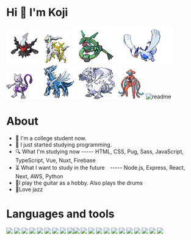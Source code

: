 # Hi :wave: I'm Koji 
![darkrai](https://raw.githubusercontent.com/PokeAPI/sprites/master/sprites/pokemon/versions/generation-v/black-white/animated/491.gif)
![darkrai](https://raw.githubusercontent.com/PokeAPI/sprites/master/sprites/pokemon/versions/generation-v/black-white/animated/493.gif)
![darkrai](https://raw.githubusercontent.com/PokeAPI/sprites/master/sprites/pokemon/versions/generation-v/black-white/animated/384.gif)
![darkrai](https://raw.githubusercontent.com/PokeAPI/sprites/master/sprites/pokemon/versions/generation-v/black-white/animated/249.gif)
![darkrai](https://raw.githubusercontent.com/PokeAPI/sprites/master/sprites/pokemon/versions/generation-v/black-white/animated/150.gif)
![darkrai](https://raw.githubusercontent.com/PokeAPI/sprites/master/sprites/pokemon/versions/generation-v/black-white/animated/483.gif)
![darkrai](https://raw.githubusercontent.com/PokeAPI/sprites/master/sprites/pokemon/versions/generation-v/black-white/animated/643.gif)
![darkrai](https://raw.githubusercontent.com/PokeAPI/sprites/master/sprites/pokemon/versions/generation-v/black-white/animated/386.gif)
![readme](https://user-images.githubusercontent.com/71201308/99968993-3844fe00-2ddd-11eb-90c0-972f25ad58ce.png)
# About 
-  :pencil: I'm a college student now.
-  :muscle: I just started studying programming.
-  :mag: What I'm studying now ----- HTML, CSS, Pug, Sass, JavaScript, TypeScript, Vue, Nuxt, Firebase
- :hourglass_flowing_sand: What I want to study in the future　----- Node.js, Express, React, Next, AWS, Python
- :guitar:I play the guitar as a hobby. Also plays the drums
-  :saxophone:Love jazz
# Languages and tools
<img src="https://cdn.svgporn.com/logos/html-5.svg" width="30px"> <img src="https://cdn.svgporn.com/logos/css-3.svg" width="30px"> <img src="https://cdn.svgporn.com/logos/sass.svg" width="40px"> <img src="https://cdn.svgporn.com/logos/pug.svg" width="40px"> <img src="https://cdn.svgporn.com/logos/javascript.svg" width="40px"> <img src="https://cdn.svgporn.com/logos/typescript-icon.svg" width="40px"> <img src="https://cdn.svgporn.com/logos/vue.svg" width="40px"> <img src="https://cdn.svgporn.com/logos/vuetifyjs.svg" width="30px"> <img src="https://cdn.svgporn.com/logos/nuxt-icon.svg" width="40px"><img src="https://cdn.svgporn.com/logos/react.svg" width="40px"> <img src="https://cdn.svgporn.com/logos/npm.svg" width="40px"> <img src="https://cdn.svgporn.com/logos/yarn.svg" width="40px"> <img src="https://cdn.svgporn.com/logos/python.svg" width="40px"> <img src="https://cdn.svgporn.com/logos/django.svg" width="30px"> <img src="https://cdn.svgporn.com/logos/firebase.svg" width="30px"> <img src="https://cdn.svgporn.com/logos/git-icon.svg" width="40px"> <img src="https://cdn.svgporn.com/logos/github-icon.svg" width="40px"> <img src="https://cdn.svgporn.com/logos/gitlab.svg" width="40px"> <img src="https://cdn.svgporn.com/logos/visual-studio-code.svg" width="40px"> <img src="https://cdn.svgporn.com/logos/eslint.svg" width="40px"> <img src="https://cdn.svgporn.com/logos/prettier.svg" width="40px">
